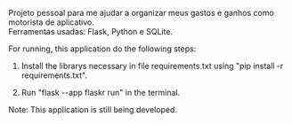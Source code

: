 Projeto pessoal para me ajudar a organizar meus gastos e ganhos como motorista de aplicativo.<br>
Ferramentas usadas: Flask, Python e SQLite.

For running, this application do the following steps:

1) Install the librarys necessary in file requirements.txt using "pip install -r requirements.txt".

2) Run "flask --app flaskr run" in the terminal.


Note: This application is still being developed.
